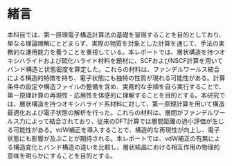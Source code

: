 # 緒言

本科目では、第一原理電子構造計算法の基礎を習得することを目的としており、単なる理論理解にとどまらず、実際の物質を対象とした計算を通じて、手法の実務的な運用能力を養うことを重視している。本レポートでは、層状構造を持つオキシハライドおよび硫化ハライド材料を題材に、SCFおよびNSCF計算を用いてバンド構造と状態密度を算定した。これらの材料は、ファンデルワールス結合による構造的特徴を持ち、電子状態にも独特の性質が現れる可能性がある。計算条件の設定や構造ファイルの整備を含め、実務的な手順を自ら実行することで、第一原理計算の再現性・応用性を体感的に理解することを目的とする。本研究では、層状構造を持つオキシハライド系材料に対して、第一原理計算を用いて構造最適化および電子状態の解析を行った。これらの材料は、層間がファンデルワールス力によって結合されており、従来のDFT計算では層間距離の過小評価が生じる可能性がある。vdW補正を導入することで、構造的な再現性が向上し、電子状態にも影響が及ぶことが期待される。本レポートでは、vdW補正の有無による構造変化とバンド構造の違いを比較し、層状結晶における相互作用の物理的意味を明らかにすることを目的とする。